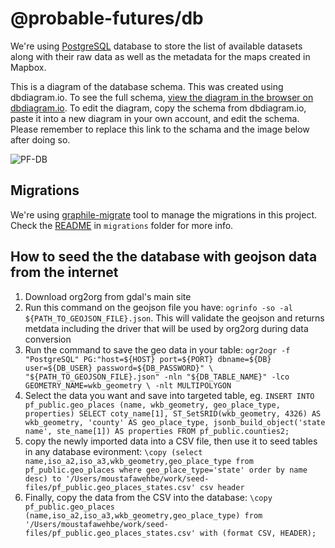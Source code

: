 # @probable-futures/db

We're using [PostgreSQL](https://www.postgresql.org/) database to store the list of available datasets along with their raw data as well as the metadata for the maps created in Mapbox.

This is a diagram of the database schema. This was created using dbdiagram.io. To see the full schema, [view the diagram in the browser on dbdiagram.io](https://dbdiagram.io/d/620e2a84485e433543cc563f). To edit the diagram, copy the schema from dbdiagram.io, paste it into a new diagram in your own account, and edit the schema. Please remember to replace this link to the schama and the image below after doing so.

![PF-DB](https://user-images.githubusercontent.com/18680770/227206760-7b906d2f-3f60-468a-8ac0-aacc0e3b95e7.png)

## Migrations

We're using [graphile-migrate](https://github.com/graphile/migrate) tool to manage the migrations in this project. Check the [README](migrations/README.md) in `migrations` folder for more info.

## How to seed the the database with geojson data from the internet

1. Download org2org from gdal's main site
2. Run this command on the geojson file you have: `ogrinfo -so -al ${PATH_TO_GEOJSON_FILE}.json`. This will validate the geojson and returns metdata including the driver that will be used by org2org during data conversion
3. Run the command to save the geo data in your table:
   `ogr2ogr -f "PostgreSQL" PG:"host=${HOST} port=${PORT} dbname=${DB} user=${DB_USER} password=${DB_PASSWORD}" \
"${PATH_TO_GEOJSON_FILE}.json" -nln "${DB_TABLE_NAME}" -lco GEOMETRY_NAME=wkb_geometry \
-nlt MULTIPOLYGON`
4. Select the data you want and save into targeted table, eg.
   `INSERT INTO pf_public.geo_places (name, wkb_geometry, geo_place_type, properties)
SELECT coty_name[1], ST_SetSRID(wkb_geometry, 4326) AS wkb_geometry, 'county' AS geo_place_type, jsonb_build_object('state name', ste_name[1]) AS properties
    FROM pf_public.counties2;`
5. copy the newly imported data into a CSV file, then use it to seed tables in any database evironment:
   `\copy (select name,iso_a2,iso_a3,wkb_geometry,geo_place_type from pf_public.geo_places where geo_place_type='state' order by name desc) to '/Users/moustafawehbe/work/seed-files/pf_public.geo_places_states.csv' csv header`
6. Finally, copy the data from the CSV into the database:
   `\copy pf_public.geo_places (name,iso_a2,iso_a3,wkb_geometry,geo_place_type) from '/Users/moustafawehbe/work/seed-files/pf_public.geo_places_states.csv' with (format CSV, HEADER);`
